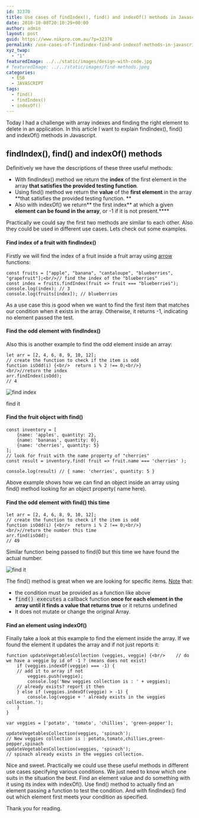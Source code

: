 ```yaml
---
id: 32370
title: Use cases of findIndex(), find() and indexOf() methods in Javascript ES6
date: 2018-10-08T20:10:29+00:00
author: admin
layout: post
guid: https://www.nikpro.com.au/?p=32370
permalink: /use-cases-of-findindex-find-and-indexof-methods-in-javascript-es6/
xyz_twap:
  - "1"
featuredImage: ../../static/images/design-with-code.jpg
# featuredImage: ../../static/images/find-methods.jpeg
categories:
  - ES6
  - JAVASCRIPT
tags:
  - find()
  - findIndex()
  - indexOf()
---
```

Today I had a challenge with array indexes and finding the right element to delete in an application. In this article I want to explain findIndex(), find() and indexOf() methods in Javascript.

## findIndex(), find() and indexOf() methods

Definitively we have the descriptions of these three useful methods:

  * With findIndex() method we return the **index** of the first element in the array **that satisfies the provided testing function**.
  * Using find() method we return the **value** of the **first element** in the array **that satisfies the provided testing function. **
  * Also with indexOf() we return** the first index** at which a given **element can be found in the array**, or -1 if it is not present.****

Practically we could say the first two methods are similar to each other. Also they could be used in different use cases. Lets check out some examples.

#### Find index of a fruit with findIndex()

Firstly we will find the index of a fruit inside a fruit array using [arrow](https://www.nikpro.com.au/some-arrow-function-benefits-with-examples-explained/) functions:


```
const fruits = ["apple", "banana", "cantaloupe", "blueberries", "grapefruit"];<br/>// find the index of the "blueberries"
const index = fruits.findIndex(fruit => fruit === "blueberries");
console.log(index); // 3
console.log(fruits[index]); // blueberries
```


As a use case this is good when we want to find the first item that matches our condition when it exists in the array. Otherwise, it returns -1, indicating no element passed the test.

#### Find the odd element with findIndex()

Also this is another example to find the odd element inside an array:


```
let arr = [2, 4, 6, 8, 9, 10, 12];
// create the function to check if the item is odd
function isOdd(i) {<br/>  return i % 2 !== 0;<br/>}<br/>//return the index
arr.findIndex(isOdd);
// 4

```



<img src="https://www.nikpro.com.aufind-index.png" alt="find index" class="wp-image-32372" srcset="https://testgatsby.localfind-index.png 1680w, https://testgatsby.localfind-index-300x113.png 300w, https://testgatsby.localfind-index-768x288.png 768w, https://testgatsby.localfind-index-1024x384.png 1024w, https://testgatsby.localfind-index-1568x588.png 1568w" sizes="(max-width: 1680px) 100vw, 1680px" /> <figcaption>find it</figcaption>
 

#### Find the fruit object with find()


```
const inventory = [
    {name: 'apples', quantity: 2},
    {name: 'bananas', quantity: 0},
    {name: 'cherries', quantity: 5}
];
// look for fruit with the name property of "cherries"
const result = inventory.find( fruit => fruit.name === 'cherries' );

console.log(result) // { name: 'cherries', quantity: 5 }
```


Above example shows how we can find an object inside an array using find() method looking for an object property( name here).

#### Find the odd element with find() this time


```
let arr = [2, 4, 6, 8, 9, 10, 12];
// create the function to check if the item is odd
function isOdd(i) {<br/>  return i % 2 !== 0;<br/>}<br/>//return the number this time
arr.find(isOdd);
// 49
```


Similar function being passed to find(0 but this time we have found the actual number.


<img src="https://www.nikpro.com.aufind-it.jpg" alt="find it" class="wp-image-32371" srcset="https://testgatsby.localfind-it.jpg 386w, https://testgatsby.localfind-it-300x239.jpg 300w" sizes="(max-width: 386px) 100vw, 386px" /> 
 

The find() method is great when we are looking for specific items. <a href="https://codeburst.io/learn-javascript-es6-array-find-array-findindex-7fe4f63c6974" target="_blank" rel="noopener noreferrer">Note</a> that:

  * the condition must be provided as a function like above
  * <span style="color: #23282d; font-family: Menlo, Consolas, monaco, monospace;"><span style="background-color: #e8eaeb;">find() executes</span></span> a callback function **once for each element in the array until it finds a value that returns true** or it returns undefined
  * It does not mutate or change the original Array.

#### Find an element using indexOf()

Finally take a look at this example to find the element inside the array. If we found the element it updates the array and if not just reports it:


```
function updateVegetablesCollection (veggies, veggie) {<br/>    // do we have a veggie by id of -1 ? (means does not exist)
    if (veggies.indexOf(veggie) === -1) {
    // add it to array if not
        veggies.push(veggie);
        console.log('New veggies collection is : ' + veggies);
    // already exists? report it then
    } else if (veggies.indexOf(veggie) > -1) {
        console.log(veggie + ' already exists in the veggies collection.');
    }
}

var veggies = ['potato', 'tomato', 'chillies', 'green-pepper'];

updateVegetablesCollection(veggies, 'spinach'); 
// New veggies collection is : potato,tomato,chillies,green-pepper,spinach
updateVegetablesCollection(veggies, 'spinach'); 
// spinach already exists in the veggies collection.
```


Nice and sweet. Practically we could use these useful methods in different use cases specifying various conditions. We just need to know which one suits in the situation the best. Find an element value and do something with it using its index with indexOf(). Use find() method to actually find an element passing a function to test the condition. And with findIndex() find out which element first meets your condition as specified. 

Thank you for reading.